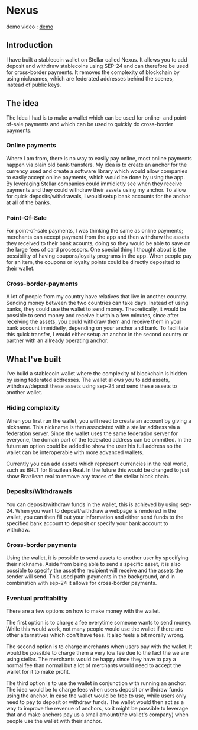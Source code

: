 # Nexus
demo video : [demo](https://www.youtube.com/watch?v=9aku_3SGRsw)
## Introduction
I have built a stablecoin wallet on Stellar called Nexus. It allows you to add deposit and withdraw stablecoins using SEP-24 and can therefore be used for cross-border payments. It removes the complexity of blockchain by using nicknames, which are federated addresses behind the scenes, instead of public keys.

## The idea

The Idea I had is to make a wallet which can be used for online- and point-of-sale payments and which can be used to quickly do cross-border payments. 

### Online payments
Where I am from, there is no way to easily pay online, most online payments happen via plain old bank-transfers. My idea is to create an anchor for the currency used and create a software library which would allow companies to easily accept online payments, which would be done by using the app. By leveraging Stellar companies could immidietly see when they receive payments and they could withdraw their assets using my anchor. To allow for quick deposits/withdrawals, I would setup bank accounts for the anchor at all of the banks.
### Point-Of-Sale
For point-of-sale payments, I was thinking the same as online payments; merchants can accept payment from the app and then withdraw the assets they received to their bank acounts, doing so they would be able to save on the large fees of card processors. One special thing I thought about is the possibility of having coupons/loyalty programs in the app. When people pay for an item, the coupons or loyalty points could be directly deposited to their wallet.

### Cross-border-payments
A lot of people from my country have relatives that live in another country. Sending money between the two countries can take days. Instead of using banks, they could use the wallet to send money. Theoretically, it would be possible to send money and receive it within a few minutes, since after receiving the assets, you could withdraw them and receive them in your bank account immidietly, depending on your anchor and bank. To facilitate this quick transfer, I would either setup an anchor in the second country or partner with an allready operating anchor.

## What I've built

I've build a stablecoin wallet where the complexity of blockchain is hidden by using federated addresses. The wallet allows you to add assets, withdraw/deposit these assets using sep-24 and send these assets to another wallet.

### Hiding complexity

When you first run the wallet, you will need to create an account by giving a nickname. This nickname is then associated with a stellar address via a federation server. Since the wallet uses the same federation server for everyone, the domain part of the federated address can be ommitted. In the future an option could be added to show the user his full address so the wallet can be interoperable with more advanced wallets.

Currently you can add assets which represent currencies in the real world, such as BRLT for Brazilean Real. In the future this would be changed to just show Brazilean real to remove any traces of the stellar block chain.

### Deposits/Withdrawals

You can deposit/withdraw funds in the wallet, this is achieved by using sep-24. When you want to deposit/withdraw a webpage is rendered in the wallet, you can then fill out your information and either send funds to the specified bank account to deposit or specify your bank account to withdraw.

### Cross-border payments

Using the wallet, it is possible to send assets to another user by specifying their nickname. Aside from being able to send a specific asset, it is also possible to specify the asset the recipient will receive and the assets the sender will send. This used path-payments in the background, and in combination with sep-24 it allows for cross-border payments.

### Eventual profitability
There are a few options on how to make money with the wallet.

 The first option is to charge a fee everytime someone wants to send money. While this would work, not many people would use the wallet if there are other alternatives which don't have fees. It also feels a bit morally wrong.
 
 The second option is to charge merchants when users pay with the wallet. It would be possible to charge them a very low fee due to the fact the we are using stellar. The merchants would be happy since they have to pay a normal fee than normal but a lot of merchants would need to accept the wallet for it to make profit.
 
 The third option is to use the wallet in conjunction with running an anchor. The idea would be to charge fees when users deposit or withdraw funds using the anchor. In case the wallet would be free to use, while users only need to pay to deposit or withdraw funds. The wallet would then act as a way to improve the revenue of anchors, so it might be possible to leverage that and make anchors pay us a small amount(the wallet's company) when people use the wallet with their anchor.



